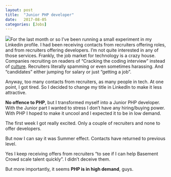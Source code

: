 ```yaml
---
layout:	post
title:	"Junior PHP developer"
date:	2017-08-05
categories: [Jobs]
---
```


  ![](/img/1*pi12eWmXb5TOZprbCsovaQ.png)For the last month or so I’ve been running a small experiment in my Linkedin profile.
I had been receiving contacts from recruiters offering roles, and from recruiters offering developers.
I’m not quite interested in any of those services. Frankly, the job market for technology is a crazy house. Companies recruiting on readers of “Cracking the coding interview” instead of [culture](https://twitter.com/stevesi/status/891352583511482368). Recruiters literally spamming or even sometimes harassing. And “candidates” either jumping for salary or just “getting a job”.

Anyway, too many contacts from recruiters, as many people in tech. At one point, I got tired. So I decided to change my title in LinkedIn to make it less attractive.

**No offence to PHP**, but I transformed myself into a Junior PHP developer. With the Junior part I wanted to stress I don’t have any hiring/buying power. With PHP I hoped to make it uncool and I expected it to be in low demand.

The first week I got really excited. Only a couple of recruiters and none to offer developers.

But now I can say it was Summer effect. Contacts have returned to previous level.

Yes I keep receiving offers from recruiters “to see if I can help Basement Crowd scale talent quickly”. I didn’t deceive them.

But more importantly, it seems **PHP is in high demand**, guys.

